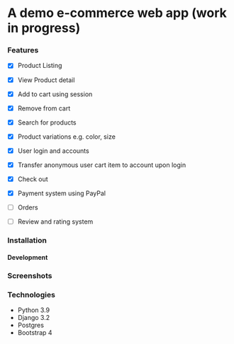 # A demo e-commerce web app (work in progress)

### Features
- [x] Product Listing  
- [x] View Product detail  
- [x] Add to cart using session
- [x] Remove from cart
- [x] Search for products
- [x] Product variations e.g. color, size
- [x] User login and accounts
- [x] Transfer anonymous user cart item to account upon login
- [x] Check out
- [x] Payment system using PayPal
- [ ] Orders
- [ ] Review and rating system


### Installation
#### Development

### Screenshots


### Technologies
* Python 3.9
* Django 3.2
* Postgres
* Bootstrap 4